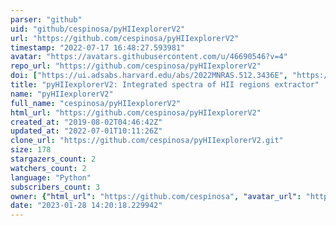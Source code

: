 ```yaml
---
parser: "github"
uid: "github/cespinosa/pyHIIexplorerV2"
url: "https://github.com/cespinosa/pyHIIexplorerV2"
timestamp: "2022-07-17 16:48:27.593981"
avatar: "https://avatars.githubusercontent.com/u/46690546?v=4"
repo_url: "https://github.com/cespinosa/pyHIIexplorerV2"
doi: ["https://ui.adsabs.harvard.edu/abs/2022MNRAS.512.3436E", "https://ui.adsabs.harvard.edu/abs/2020MNRAS.494.1622E", "https://ui.adsabs.harvard.edu/abs/2022ascl.soft06010E/abstract"]
title: "pyHIIexplorerV2: Integrated spectra of HII regions extractor"
name: "pyHIIexplorerV2"
full_name: "cespinosa/pyHIIexplorerV2"
html_url: "https://github.com/cespinosa/pyHIIexplorerV2"
created_at: "2019-08-02T04:46:42Z"
updated_at: "2022-07-01T10:11:26Z"
clone_url: "https://github.com/cespinosa/pyHIIexplorerV2.git"
size: 178
stargazers_count: 2
watchers_count: 2
language: "Python"
subscribers_count: 3
owner: {"html_url": "https://github.com/cespinosa", "avatar_url": "https://avatars.githubusercontent.com/u/46690546?v=4", "login": "cespinosa", "type": "User"}
date: "2023-01-28 14:20:18.229942"
---
```

